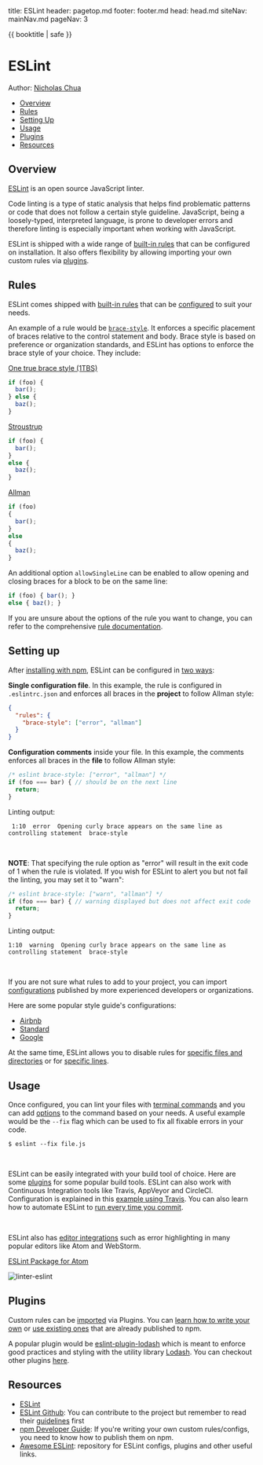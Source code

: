 <frontmatter>
  title: ESLint
  header: pagetop.md
  footer: footer.md
  head: head.md
  siteNav: mainNav.md
  pageNav: 3
</frontmatter>

<div class="website-content">

{{ booktitle | safe }}

# ESLint

Author: [Nicholas Chua](https://github.com/nus-cs3281/2018/blob/master/students/nicholasChua/nicholasChua-Resume.md)

<box id="article-toc">

* [Overview](#overview)
* [Rules](#rules)
* [Setting Up](#setting-up)
* [Usage](#usage)
* [Plugins](#plugins)
* [Resources](#resources)
</box>

## Overview

[ESLint](https://eslint.org/docs/about/) is an open source JavaScript linter.

Code linting is a type of static analysis that helps find problematic patterns or code that does not follow a certain style guideline. JavaScript, being a loosely-typed, interpreted language, is prone to developer errors and therefore linting is especially important when working with JavaScript.

ESLint is shipped with a wide range of [built-in rules](https://eslint.org/docs/rules/) that can be configured on installation. It also offers flexibility by allowing importing your own custom rules via [plugins](https://eslint.org/docs/developer-guide/working-with-plugins).

## Rules
ESLint comes shipped with [built-in rules](https://eslint.org/docs/rules/) that can be [configured](#setting-up) to suit your needs.

An example of a rule would be [`brace-style`](https://eslint.org/docs/rules/brace-style). It enforces a specific placement of braces relative to the control statement and body. Brace style is based on preference or organization standards, and ESLint has options to enforce the brace style of your choice. They include:

[One true brace style (1TBS)](https://en.wikipedia.org/wiki/Indentation_style#Variant:_1TBS_(OTBS))
```js
if (foo) {
  bar();
} else {
  baz();
}
```

[Stroustrup](https://en.wikipedia.org/wiki/Indentation_style#Variant:_Stroustrup)
```js
if (foo) {
  bar();
}
else {
  baz();
}
```

[Allman](https://en.wikipedia.org/wiki/Indentation_style#Allman_style)
```js
if (foo)
{
  bar();
}
else
{
  baz();
}
```

An additional option `allowSingleLine` can be enabled to allow opening and closing braces for a block to be on the same line:
```js
if (foo) { bar(); }
else { baz(); }
```

If you are unsure about the options of the rule you want to change, you can refer to the comprehensive [rule documentation](https://eslint.org/docs/rules/).

## Setting up

After [installing with npm](https://eslint.org/docs/user-guide/getting-started#installation-and-usage), ESLint can be configured in [two ways](https://eslint.org/docs/user-guide/configuring#configuring-rules):

**Single configuration file**. In this example, the rule is configured in `.eslintrc.json` and enforces all braces in the **project** to follow Allman style:
```json
{
  "rules": {
    "brace-style": ["error", "allman"]
  }
}
```

**Configuration comments** inside your file. In this example, the comments enforces all braces in the **file** to follow Allman style:
```js
/* eslint brace-style: ["error", "allman"] */
if (foo === bar) { // should be on the next line
  return;
}
```
Linting output:
```shell
 1:10  error  Opening curly brace appears on the same line as controlling statement  brace-style
```
<br/>

**NOTE**: That specifying the rule option as "error" will result in the exit code of 1 when the rule is violated. If you wish for ESLint to alert you but not fail the linting, you may set it to "warn":

```js
/* eslint brace-style: ["warn", "allman"] */
if (foo === bar) { // warning displayed but does not affect exit code
  return;
}
```
Linting output:
```shell
1:10  warning  Opening curly brace appears on the same line as controlling statement  brace-style
```
<br/>

If you are not sure what rules to add to your project, you can import [configurations](https://eslint.org/docs/developer-guide/shareable-configs) published by more experienced developers or organizations.

Here are some popular style guide's configurations:
* [Airbnb](https://www.npmjs.com/package/eslint-config-airbnb)
* [Standard](https://www.npmjs.com/package/eslint-config-standard)
* [Google](https://www.npmjs.com/package/eslint-config-google)

At the same time, ESLint allows you to disable rules for [specific files and directories](https://eslint.org/docs/user-guide/configuring#ignoring-files-and-directories) or for [specific lines](https://eslint.org/docs/user-guide/configuring#disabling-rules-with-inline-comments).

## Usage
Once configured, you can lint your files with [terminal commands](https://eslint.org/docs/user-guide/command-line-interface) and you can add [options](https://eslint.org/docs/user-guide/command-line-interface#options) to the command based on your needs. A useful example would be the `--fix` flag which can be used to fix all fixable errors in your code.
```
$ eslint --fix file.js
```
<br/>

ESLint can be easily integrated with your build tool of choice. Here are some [plugins](https://eslint.org/docs/user-guide/integrations#build-tools) for some popular build tools. ESLint can also work with Continuous Integration tools like Travis, AppVeyor and CircleCI. Configuration is explained in this [example using Travis](https://medium.com/jason-feng/travis-ci-guide-bdc03b3dbc9d). You can also learn how to automate ESLint to [run every time you commit](https://medium.com/the-node-js-collection/why-and-how-to-use-eslint-in-your-project-742d0bc61ed7).

<br/>

ESLint also has [editor integrations](https://eslint.org/docs/user-guide/integrations#editors) such as error highlighting in many popular editors like Atom and WebStorm.

[ESLint Package for Atom](https://atom.io/packages/linter-eslint)

![linter-eslint](https://imgur.com/6Nrj4NV.png)

## Plugins
Custom rules can be [imported](https://eslint.org/docs/user-guide/configuring#using-the-configuration-from-a-plugin) via Plugins. You can [learn how to write your own](https://eslint.org/docs/developer-guide/working-with-plugins) or [use existing ones](https://www.npmjs.com/browse/keyword/eslintplugin) that are already published to npm.

A popular plugin would be [eslint-plugin-lodash](https://github.com/wix/eslint-plugin-lodash) which is meant to enforce good practices and styling with the utility library [Lodash](https://lodash.com/). You can checkout other plugins [here](https://github.com/dustinspecker/awesome-eslint#plugins).

## Resources
* [ESLint](https://eslint.org/)
* [ESLint Github](https://github.com/eslint/eslint): You can contribute to the project but remember to read their [guidelines](https://eslint.org/docs/developer-guide/contributing/) first
* [npm Developer Guide](https://docs.npmjs.com/misc/developers): If you're writing your own custom rules/configs, you need to know how to publish them on npm.
* [Awesome ESLint](https://github.com/dustinspecker/awesome-eslint): repository for ESLint configs, plugins and other useful links.

</div>
